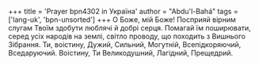 +++
title = 'Prayer bpn4302 in Україна'
author = "Abdu'l-Bahá"
tags = ['lang-uk', 'bpn-unsorted']
+++
О Боже, мій Боже! Посприяй вірним слугам Твоїм здобути люблячі й добрі серця. Помагай їм поширювати, серед усіх народів на землі, світло проводу, що походить з Вишнього Зібрання. Ти, воістину, Дужий, Сильний, Могутній, Всепідкоряючий, Вседаруючий. Воістину, Ти Великодушний, Лагідний, Прещедрий.
